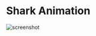 # Shark Animation
![screenshot](https://user-images.githubusercontent.com/40429566/155883035-12a7fcd3-d604-4ffe-bf7f-7a513815d304.png)
